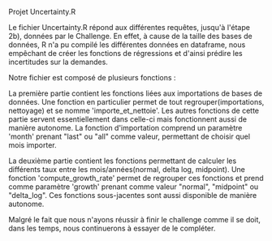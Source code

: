 Projet Uncertainty.R

Le fichier Uncertainty.R répond aux différentes requêtes, jusqu'à l'étape 2b), données par le Challenge.
En effet, à cause de la taille des bases de données, R n'a pu compilé les différentes données en dataframe, 
nous empêchant de créer les fonctions de régressions et d'ainsi prédire les incertitudes sur la demandes.

Notre fichier est composé de plusieurs fonctions : 

La première partie contient les fonctions liées aux importations de bases de données. Une fonction en particulier permet de tout regrouper(importations, nettoyage)
et se nomme 'importe_et_nettoie'.
Les autres fonctions de cette partie servent essentiellement dans celle-ci mais fonctionnent aussi de manière autonome. 
La fonction d'importation comprend un paramètre 'month' prenant "last" ou "all" comme valeur, permettant de choisir quel mois importer. 

La deuxième partie contient les fonctions permettant de calculer les différents taux entre les mois/années(normal, delta log, midpoint).
Une fonction 'compute_growth_rate' permet de regrouper ces fonctions et prend comme paramètre 'growth' prenant comme valeur "normal", "midpoint" ou "delta_log".
Ces fonctions sous-jacentes sont aussi disponible de manière autonome.

Malgré le fait que nous n'ayons réussir à finir le challenge comme il se doit, dans les temps, nous continuerons à essayer de le compléter.
